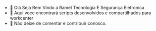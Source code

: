 - 👋 Olá Seja Bem Vindo a Ramel Tecnologia E Segurança Eletronica
- 👀 Aqui voce encontrará scripts desenvolvidos e compartilhados para workcenter
- 🌱 Não deixe de comentar e contribuir conosco.

<!---
rafacpti23/rafacpti23 is a ✨ Special Kit ✨ repository because its `README.md` (this file) appears on your GitHub profile.
You can click the Preview link to take a look at your changes.
--->

